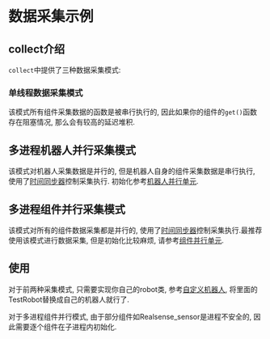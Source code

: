 # 数据采集示例
## collect介绍

`collect`中提供了三种数据采集模式:
### 单线程数据采集模式
该模式所有组件采集数据的函数是被串行执行的, 因此如果你的组件的`get()`函数存在阻塞情况, 那么会有较高的延迟堆积.

## 多进程机器人并行采集模式
该模式对机器人采集数据是并行的, 但是机器人自身的组件采集数据是串行执行, 使用了[时间同步器](../utils/time_scheduler_cn.md)控制采集执行. 初始化参考[机器人并行单元](../utils/robot_worker_cn.md).

## 多进程组件并行采集模式
该模式对所有的组件数据采集都是并行的, 使用了[时间同步器](../utils/time_scheduler_cn.md)控制采集执行.最推荐使用该模式进行数据采集, 但是初始化比较麻烦, 请参考[组件并行单元](../utils/component_worker_cn.md).

## 使用
对于前两种采集模式, 只需要实现你自己的robot类, 参考[自定义机器人](../my_robot/robot_cn.md), 将里面的TestRobot替换成自己的机器人就行了.

对于多进程组件并行模式, 由于部分组件如Realsense_sensor是进程不安全的, 因此需要逐个组件在子进程内初始化.